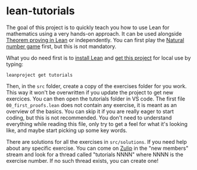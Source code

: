 # lean-tutorials

The goal of this project is to quickly teach you how to use Lean for
mathematics using a very hands-on approach. It can be used alongside
[Theorem proving in Lean](https://leanprover.github.io/theorem_proving_in_lean/)
or independently.
You can first play the 
[Natural number game](http://wwwf.imperial.ac.uk/~buzzard/xena/natural_number_game/)
first, but this is not mandatory.

What you do need first is to [install Lean](https://github.com/leanprover-community/mathlib/blob/master/README.md) and [get this project](https://github.com/leanprover-community/mathlib/blob/master/docs/install/project.md) for local use by typing:
```
leanproject get tutorials
```

Then, in the `src` folder, create a copy of the exercises folder for you work.
This way it won't be overwritten if you update the project to get new exercices.
You can then open the tutorials folder in VS code. The first file
`00_first_proofs.lean` does not contain any exercise, it is meant as an
overview of the basics. You can skip it if you are really eager to start
coding, but this is not recommended. You don't need to understand
everything while reading this file, only try to get a feel for what it's
looking like, and maybe start picking up some key words.

There are solutions for all the exercises in `src/solutions`. If you
need help about any specific exercise. You can come on 
[Zulip](https://leanprover.zulipchat.com) in the "new members" stream
and look for a thread called "tutorials NNNN" where NNNN is the exercise
number. If no such thread exists, you can create one!
